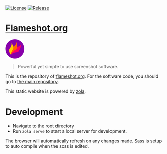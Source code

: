 [![License](https://img.shields.io/github/license/flameshot-org/flameshot.svg)](https://github.com/flameshot-org/flameshot/blob/master/LICENSE)
[![Release](https://img.shields.io/github/release/flameshot-org/flameshot.svg)](https://github.com/flameshot-org/flameshot/releases)

# [Flameshot.org](https://flameshot.org)

![image](static/favicon.png)
> Powerful yet simple to use screenshot software.

This is the repository of [flameshot.org](https://flameshot.org). For the software code, you should go to [the main repository](https://github.com/flameshot-org/flameshot/).

This static website is powered by [zola](https://www.getzola.org).

# Development

- Navigate to the root directory
- Run `zola serve` to start a local server for development.

The browser will automatically refresh on any changes made. Sass is setup to auto compile when the scss is edited.
